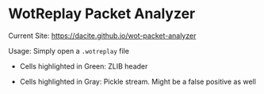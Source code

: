 # WotReplay Packet Analyzer

Current Site: https://dacite.github.io/wot-packet-analyzer

Usage: Simply open a `.wotreplay` file

- Cells highlighted in Green: ZLIB header

- Cells highlighted in Gray: Pickle stream. Might be a false positive as well
